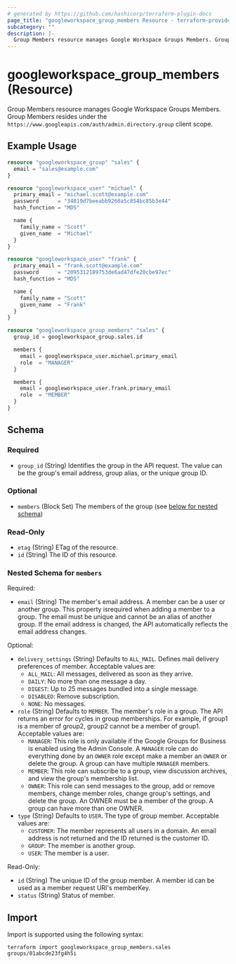 ```yaml
---
# generated by https://github.com/hashicorp/terraform-plugin-docs
page_title: "googleworkspace_group_members Resource - terraform-provider-googleworkspace"
subcategory: ""
description: |-
  Group Members resource manages Google Workspace Groups Members. Group Members resides under the https://www.googleapis.com/auth/admin.directory.group client scope.
---
```


# googleworkspace_group_members (Resource)

Group Members resource manages Google Workspace Groups Members. Group Members resides under the `https://www.googleapis.com/auth/admin.directory.group` client scope.

## Example Usage

```terraform
resource "googleworkspace_group" "sales" {
  email = "sales@example.com"
}

resource "googleworkspace_user" "michael" {
  primary_email = "michael.scott@example.com"
  password      = "34819d7beeabb9260a5c854bc85b3e44"
  hash_function = "MD5"

  name {
    family_name = "Scott"
    given_name  = "Michael"
  }
}

resource "googleworkspace_user" "frank" {
  primary_email = "frank.scott@example.com"
  password      = "2095312189753de6ad47dfe20cbe97ec"
  hash_function = "MD5"

  name {
    family_name = "Scott"
    given_name  = "Frank"
  }
}

resource "googleworkspace_group_members" "sales" {
  group_id = googleworkspace_group.sales.id

  members {
    email = googleworkspace_user.michael.primary_email
    role  = "MANAGER"
  }

  members {
    email = googleworkspace_user.frank.primary_email
    role  = "MEMBER"
  }
}
```

<!-- schema generated by tfplugindocs -->
## Schema

### Required

- `group_id` (String) Identifies the group in the API request. The value can be the group's email address, group alias, or the unique group ID.

### Optional

- `members` (Block Set) The members of the group (see [below for nested schema](#nestedblock--members))

### Read-Only

- `etag` (String) ETag of the resource.
- `id` (String) The ID of this resource.

<a id="nestedblock--members"></a>
### Nested Schema for `members`

Required:

- `email` (String) The member's email address. A member can be a user or another group. This property isrequired when adding a member to a group. The email must be unique and cannot be an alias of another group. If the email address is changed, the API automatically reflects the email address changes.

Optional:

- `delivery_settings` (String) Defaults to `ALL_MAIL`. Defines mail delivery preferences of member. Acceptable values are:
	- `ALL_MAIL`: All messages, delivered as soon as they arrive. 
	- `DAILY`: No more than one message a day. 
	- `DIGEST`: Up to 25 messages bundled into a single message. 
	- `DISABLED`: Remove subscription. 
	- `NONE`: No messages.
- `role` (String) Defaults to `MEMBER`. The member's role in a group. The API returns an error for cycles in group memberships. For example, if group1 is a member of group2, group2 cannot be a member of group1. Acceptable values are: 
	- `MANAGER`: This role is only available if the Google Groups for Business is enabled using the Admin Console. A `MANAGER` role can do everything done by an `OWNER` role except make a member an `OWNER` or delete the group. A group can have multiple `MANAGER` members. 
	- `MEMBER`: This role can subscribe to a group, view discussion archives, and view the group's membership list. 
	- `OWNER`: This role can send messages to the group, add or remove members, change member roles, change group's settings, and delete the group. An OWNER must be a member of the group. A group can have more than one OWNER.
- `type` (String) Defaults to `USER`. The type of group member. Acceptable values are: 
	- `CUSTOMER`: The member represents all users in a domain. An email address is not returned and the ID returned is the customer ID. 
	- `GROUP`: The member is another group. 
	- `USER`: The member is a user.

Read-Only:

- `id` (String) The unique ID of the group member. A member id can be used as a member request URI's memberKey.
- `status` (String) Status of member.

## Import

Import is supported using the following syntax:

```shell
terraform import googleworkspace_group_members.sales groups/01abcde23fg4h5i
```
